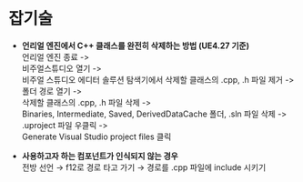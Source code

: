 # 잡기술
- **언리얼 엔진에서 C++ 클래스를 완전히 삭제하는 방법 (UE4.27 기준)**  
    언리얼 엔진 종료 ->  
    비주얼스튜디오 열기 ->  
    비주얼 스튜디오 에디터 솔루션 탐색기에서 삭제할 클래스의 .cpp, .h 파일 제거 ->  
    폴더 경로 열기 ->  
    삭제할 클래스의 .cpp, .h 파일 삭제 ->  
    Binaries, Intermediate, Saved, DerivedDataCache 폴더, .sln 파일 삭제 ->  
    .uproject 파일 우클릭 ->  
    Generate Visual Studio project files 클릭

- **사용하고자 하는 컴포넌트가 인식되지 않는 경우**      
    전방 선언 → f12로 경로 타고 가기 → 경로를 .cpp 파일에 include 시키기
